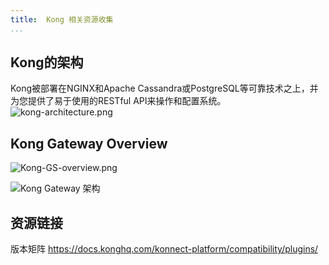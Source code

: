```yaml
---
title:  Kong 相关资源收集
...
```



## Kong的架构
Kong被部署在NGINX和Apache Cassandra或PostgreSQL等可靠技术之上，并为您提供了易于使用的RESTful API来操作和配置系统。
![kong-architecture.png](http://tech.icoding.tech/Micro-Services/kong-architecture.png)

## Kong Gateway Overview
![Kong-GS-overview.png](http://tech.icoding.tech/Micro-Services/Kong-GS-overview.png)

![Kong Gateway 架构](http://tech.icoding.tech/Micro-Services/02_-_Kong_Konnect_Gateway_Fundamentals-v2.065-1.jpg)

## 资源链接

版本矩阵 https://docs.konghq.com/konnect-platform/compatibility/plugins/